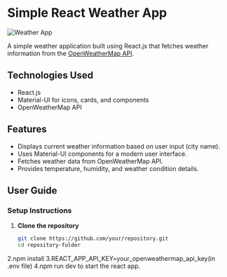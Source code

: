 # Simple React Weather App

![Weather App](Glimpse.jpeg)

A simple weather application built using React.js that fetches weather information from the [OpenWeatherMap API](https://openweathermap.org/current).

## Technologies Used

- React.js
- Material-UI for icons, cards, and components
- OpenWeatherMap API

## Features

- Displays current weather information based on user input (city name).
- Uses Material-UI components for a modern user interface.
- Fetches weather data from OpenWeatherMap API.
- Provides temperature, humidity, and weather condition details.

## User Guide

### Setup Instructions

1. **Clone the repository**

   ```bash
   git clone https://github.com/your/repository.git
   cd repository-folder
2.npm install
3.REACT_APP_API_KEY=your_openweathermap_api_key(in .env file)
4.npm run dev to start the react app.


